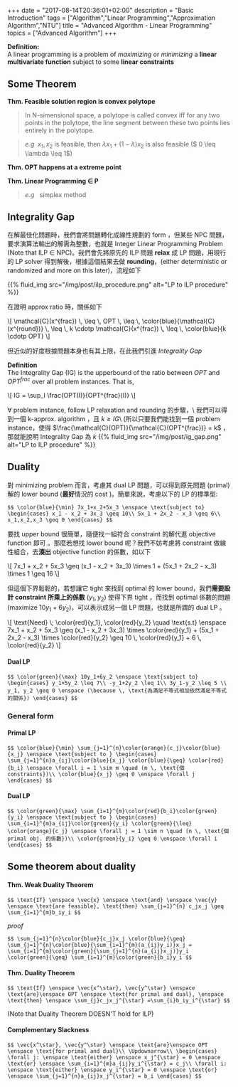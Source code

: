 +++
date =  "2017-08-14T20:36:01+02:00"
description = "Basic Introduction"
tags = ["Algorithm","Linear Programming","Approximation Algorithm","NTU"]
title =  "Advanced Algorithm - Linear Programming"
topics = ["Advanced Algorithm"]
+++

**Definition:**<br/>
A linear programming is a problem of *maximizing* or *minimizing* a **linear
multivariate function** subject to some **linear constraints**
<!--more-->


## Some Theorem

**Thm. Feasible solution region is convex polytope** <br/>

> In N-simensional space, a polytope is called convex iff for any two points in the polytope, the line segment between these two points lies entirely in the polytope.

> *e.g* &nbsp;<span>$x_1, x_2$</span> is feasible, then <span>$\lambda x_1 + (1-\lambda) x_2$</span> is also feasible (<span>$ 0 \leq \lambda \leq 1$</span>)

**Thm. OPT happens at a extreme point**

**Thm. Linear Programming <span>$\in$</span> P**

> *e.g* &nbsp; simplex method

## Integrality Gap
在解最佳化問題時，我們會將問題轉化成線性規劃的 form ，但某些 NPC 問題，要求演算法輸出的解需為整數，也就是 Integer Linear Programming Problem (Note that ILP <span>$\in$</span> NPC)。我們會先將原先的 ILP 問題 **relax** 成 LP 問題，用現行的 LP solver 得到解後，根據這個結果去做 **rounding**，(either deterministic or randomized and more on this later)，流程如下

{{% fluid_img src="/img/post/ilp_procedure.png" alt="LP to ILP procedure" %}}

在證明 approx ratio 時，關係如下<br/>

<div>
\[
  \mathcal{C}(x^{frac}) \, \leq \, OPT \, \leq \, \color{blue}{\mathcal{C}(x^{round})} \, \leq \, k \cdotp \mathcal{C}(x^{frac}) \, \leq \, \color{blue}{k \cdotp OPT}
\]
</div>

但近似的好度根據問題本身也有其上限，在此我們引進 *Integrality Gap*

**Definition**<br/>
The Integrality Gap (IG) is the upperbound of the ratio between <span>$OPT$</span> and <span>$OPT^{frac}$</span> over all problem instances. That is,

<div>
\[
 IG = \sup_I \frac{OPT(I)}{OPT^{frac}(I)}
\]
</div>


<span>$\forall$</span> problem instance, follow LP relaxation and rounding 的步驟，\\
我們可以得到一個 k-approx. algorithm ，且 <span>$k \geq IG$</span>\\
(所以只要我們能找到一個 problem instance，使得 <span>$\frac{\mathcal{C}(OPT)}{\mathcal{C}(OPT^{frac})} = k$</span> ， 那就能說明 Integrality Gap 為 <span>$k$</span>
{{% fluid_img src="/img/post/ig_gap.png" alt="LP to ILP procedure" %}}

## Duality

對 minimizing problem 而言，考慮其 dual LP 問題，可以得到原先問題 (primal) 解的 lower bound (**最好**情況的 cost )。簡單來說，考慮以下的 LP 的標準型:

``$$
\color{blue}{\min} 7x_1+x_2+5x_3 \enspace \text{subject to}
\begin{cases}
x_1 - x_2 + 3x_3 \geq 10\\
5x_1 + 2x_2 - x_3 \geq 6\\
x_1,x_2,x_3 \geq 0
\end{cases}
$$``

要找 upper bound 很簡單，隨便找一組符合 constraint 的解代進 objective function 即可
。那麼若想找 lower bound 呢？我們不妨考慮將 constraint 做線性組合，去**湊出**
objective function 的係數，如以下

<div>
\[
7x_1 + x_2 + 5x_3 \geq (x_1 - x_2 + 3x_3) \times 1 + (5x_1 + 2x_2 - x_3) \times
1 \geq 16
\]
</div>

但這個下界鬆鬆的，若想讓它 tight 來找到 optimal 的 lower bound，我們**需要設計 constraint 所乘上的係數** (<span>$y_1, y_2$</span>) 使得下界 tight ，而找到 optimal 係數的問題 (maximize <span>$10y_1+6y_2$</span>)，可以表示成另一個 LP 問題，也就是所謂的 dual LP 。

<div>
\[
 \text{Need} \; \color{red}{y_1}, \color{red}{y_2} \quad \text{s.t} \enspace 7x_1 +
 x_2 + 5x_3 \geq (x_1 - x_2 + 3x_3) \times \color{red}{y_1} + (5x_1 + 2x_2 -
 x_3) \times \color{red}{y_2} \geq 10 \, \color{red}{y_1} + 6 \, \color{red}{y_2}
\]
</div>

#### Dual LP

``$$
\color{green}{\max} 10y_1+6y_2 \enspace \text{subject to}
\begin{cases}
y_1+5y_2 \leq 7\\
-y_1+2y_2 \leq 1\\
3y_1-y_2 \leq 5 \\
y_1, y_2 \geq 0 \enspace (\because \, \text{為滿足不等式相加依然滿足不等式的關係})
\end{cases}
$$``

### General form

#### Primal LP
``$$
\color{blue}{\min} \sum_{j=1}^{n}\color{orange}{c_j}\color{blue}{x_j} \enspace \text{subject to }
\begin{cases}
\sum_{j=1}^{n}a_{ij}\color{blue}{x_j} \color{blue}{\geq} \color{red}{b_i} \enspace \forall i = 1 \sim m \quad (m \, \text{個
constraints})\\
\color{blue}{x_j} \geq 0 \enspace \forall j
\end{cases}
$$``


#### Dual LP
``$$
\color{green}{\max} \sum_{i=1}^{m}\color{red}{b_i}\color{green}{y_i} \enspace \text{subject to }
\begin{cases}
\sum_{i=1}^{m}a_{ij}\color{green}{y_i} \color{green}{\leq} \color{orange}{c_j} \enspace \forall j = 1 \sim n \quad (n \, \text{個 primal obj. 的係數})\\
\color{green}{y_i} \geq 0 \enspace \forall i
\end{cases}
$$``


## Some theorem about duality


#### Thm. Weak Duality Theorem

``$$
\text{If} \enspace \vec{x} \enspace \text{and} \enspace \vec{y} \enspace \text{are feasible}, \text{then} \sum_{j=1}^{n} c_jx_j \geq \sum_{i=1}^{m}b_iy_i
$$``

*proof*

``$$
\sum_{j=1}^{n}\color{blue}{c_j}x_j \color{blue}{\geq} \sum_{j=1}^{n}\color{blue}{\sum_{i=1}^{m}(a_{ij}y_i)}x_j = \sum_{i=1}^{m}\color{green}{\sum_{j=1}^{n}(a_{ij}x_j)}y_i \color{green}{\geq} \sum_{i=1}^{m}\color{green}{b_i}y_i
$$``

#### Thm. Duality Theorem

``$$
\text{If} \enspace \vec{x^\star}, \vec{y^\star} \enspace \text{are}\enspace OPT
\enspace \text{for primal and dual}, \enspace \text{then} \enspace \sum_{j}c_jx_j^{\star} =\sum_{i}b_iy_i^{\star}
$$``

(Note that Duality Theorem DOESN'T hold for ILP)

#### Complementary Slackness

``$$
\vec{x^\star}, \vec{y^\star} \enspace \text{are}\enspace OPT \enspace \text{for primal and dual}\\
\Updownarrow\\
\begin{cases}
\forall j: \enspace \text{either} \enspace x_j^{\star} = 0 \enspace \text{or} \enspace \sum_{i=1}^{m}a_{ij}y_i^{\star} = c_j\\
\forall i: \enspace \text{either} \enspace y_i^{\star} = 0 \enspace \text{or} \enspace \sum_{j=1}^{n}a_{ij}x_j^{\star} = b_i
\end{cases}
$$``

